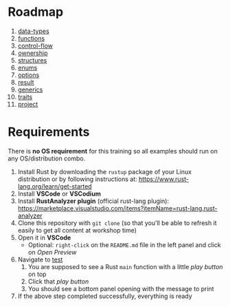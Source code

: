 # Roadmap

1. [data-types](./exercises/data-types/src/lib.rs)
1. [functions](./exercises/functions/src/lib.rs)
1. [control-flow](./exercises/control-flow/src/lib.rs)
1. [ownership](./exercises/ownership/src/lib.rs)
1. [structures](./exercises/structures/src/lib.rs)
1. [enums](./exercises/enums/src/lib.rs)
1. [options](./exercises/options/src/lib.rs)
1. [result](./exercises/result/src/lib.rs)
1. [generics](./exercises/generics/src/lib.rs)
1. [traits](./exercises/traits/src/lib.rs)
1. [project](./exercises/project/src/lib.rs)

# Requirements

There is **no OS requirement** for this training so all examples should run on any OS/distribution combo.

1. Install Rust by downloading the `rustup` package of your Linux distribution or by following instructions at: https://www.rust-lang.org/learn/get-started  
1. Install **VSCode** or **VSCodium** 
1. Install **RustAnalyzer plugin** (official rust-lang plugin): https://marketplace.visualstudio.com/items?itemName=rust-lang.rust-analyzer
1. Clone this repository with `git clone` (so that you'll be able to refresh it easily to get all content at workshop time)
1. Open it in **VSCode**
    * Optional: `right-click` on the `README.md` file in the left panel and click on *Open Preview*
1. Navigate to [test](exercises/hello/src/main.rs)
    1. You are supposed to see a Rust `main` function with a little *play button* on top
    1. Click that *play button*
    1. You should see a bottom panel opening with the message to print
1. If the above step completed successfully, everything is ready

